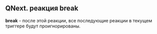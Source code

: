 ## QNext. реакция break

**break** - после этой реакции, все последующие реакции в текущем триггере будут проигнорированы.



